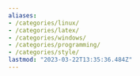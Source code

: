 ```yaml
---
aliases:
- /categories/linux/
- /categories/latex/
- /categories/windows/
- /categories/programming/
- /categories/style/
lastmod: "2023-03-22T13:35:36.484Z"
---
```

